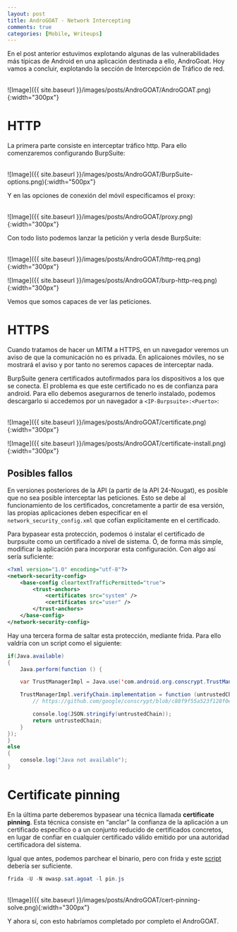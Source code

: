```yaml
---
layout: post
title: AndroGOAT - Network Intercepting
comments: true
categories: [Mobile, Writeups]
---
```


En el post anterior estuvimos explotando algunas de las vulnerabilidades más típicas de Android en una aplicación destinada a ello, AndroGoat. Hoy vamos a concluir, explotando la sección de Intercepción de Tráfico de red.

<br>
![Image]({{ site.baseurl }}/images/posts/AndroGOAT/AndroGOAT.png){:width="300px"}

# HTTP

La primera parte consiste en interceptar tráfico http. Para ello comenzaremos configurando BurpSuite:

<br>
![Image]({{ site.baseurl }}/images/posts/AndroGOAT/BurpSuite-options.png){:width="500px"}

Y en las opciones de conexión del móvil especificamos el proxy:

<br>
![Image]({{ site.baseurl }}/images/posts/AndroGOAT/proxy.png){:width="300px"}

Con todo listo podemos lanzar la petición y verla desde BurpSuite:

<br>
![Image]({{ site.baseurl }}/images/posts/AndroGOAT/http-req.png){:width="300px"}

![Image]({{ site.baseurl }}/images/posts/AndroGOAT/burp-http-req.png){:width="300px"}

Vemos que somos capaces de ver las peticiones.

# HTTPS

Cuando tratamos de hacer un MITM a HTTPS, en un navegador veremos un aviso de que la comunicación no es privada. En aplicaiones móviles, no se mostrará el aviso y por tanto no seremos capaces de interceptar nada.

BurpSuite genera certificados autofirmados para los dispositivos a los que se conecta. El problema es que este certificado no es de confianza para android. Para ello debemos asegurarnos de tenerlo instalado, podemos descargarlo si accedemos por un navegador a `<IP-Burpsuite>:<Puerto>`:

<br>
![Image]({{ site.baseurl }}/images/posts/AndroGOAT/certificate.png){:width="300px"}

![Image]({{ site.baseurl }}/images/posts/AndroGOAT/certificate-install.png){:width="300px"}

## Posibles fallos

En versiones posteriores de la API (a partir de la API 24-Nougat), es posible que no sea posible interceptar las peticiones. Esto se debe al funcionamiento de los certificados, concretamente a partir de esa versión, las propias aplicaciones deben especificar en el `network_security_config.xml` que cofían explícitamente en el certificado.

Para bypasear esta protección, podemos ó instalar el certificado de burpsuite como un certificado a nivel de sistema. Ó, de forma más simple, modificar la aplicación para incorporar esta configuración. Con algo así sería suficiente:

```xml
<?xml version="1.0" encoding="utf-8"?>
<network-security-config>
    <base-config cleartextTrafficPermitted="true">
        <trust-anchors>
            <certificates src="system" />
            <certificates src="user" />
        </trust-anchors>
    </base-config>
</network-security-config>
```

Hay una tercera forma de saltar esta protección, mediante frida. Para ello valdría con un script como el siguiente:

```java
if(Java.available)
{
	Java.perform(function () {

    var TrustManagerImpl = Java.use('com.android.org.conscrypt.TrustManagerImpl');

    TrustManagerImpl.verifyChain.implementation = function (untrustedChain, trustAnchorChain, host, clientAuth, ocspData, tlsSctData) {
		// https://github.com/google/conscrypt/blob/c88f9f55a523f128f0e4dace76a34724bfa1e88c/platform/src/main/java/org/conscrypt/TrustManagerImpl.java#L650 

        console.log(JSON.stringify(untrustedChain));
        return untrustedChain;
    }
});
}
else
{
	console.log("Java not available");
}
```

# Certificate pinning

En la última parte deberemos bypasear una técnica llamada **certificate pinning**. Esta técnica consiste en “anclar” la confianza de la aplicación a un certificado específico o a un conjunto reducido de certificados concretos, en lugar de confiar en cualquier certificado válido emitido por una autoridad certificadora del sistema.

Igual que antes, podemos parchear el binario, pero con frida y este [script](https://codeshare.frida.re/@akabe1/frida-multiple-unpinning/) debería ser suficiente.

```java
frida -U -N owasp.sat.agoat -l pin.js
```

<br>
![Image]({{ site.baseurl }}/images/posts/AndroGOAT/cert-pinning-solve.png){:width="300px"}

Y ahora sí, con esto habríamos completado por completo el AndroGOAT.